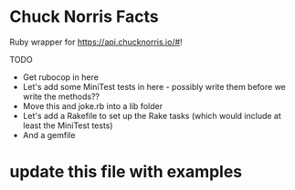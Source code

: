 # Chuck Norris Facts

Ruby wrapper for https://api.chucknorris.io/#!

TODO
- Get rubocop in here
- Let's add some MiniTest tests in here - possibly write them before we write the methods??
- Move this and joke.rb into a lib folder
- Let's add a Rakefile to set up the Rake tasks (which would include at least the MiniTest tests)
- And a gemfile
# update this file with examples
